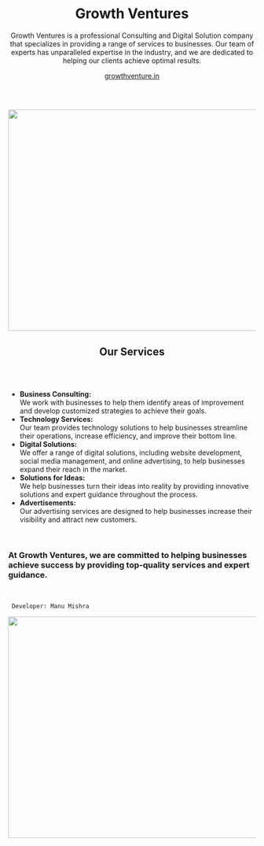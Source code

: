 <div align="center">
  <h1>Growth Ventures</h1>
  <p>Growth Ventures is a professional Consulting and Digital Solution company that specializes in providing a range of services to businesses. Our team of experts has unparalleled expertise in the industry, and we are dedicated to helping our clients achieve optimal results.</p>

  <a href="https://growthventure.in/">growthventure.in</a>

  <br>
  <div align="left" >
    <h2> <img src = "https://github.com/manumishra12/Rolex-Website/blob/main/Rolex%20Watch%20.gif" width = 800px height=450px> </h2>
  </div>
  
  <h2>Our Services</h2>
  <br>
  <br>

  <div align="left">
    <ul>
      <li><b>Business Consulting:</b> <br>We work with businesses to help them identify areas of improvement and develop customized strategies to achieve their goals.</li>
      <li><b>Technology Services:</b> <br>Our team provides technology solutions to help businesses streamline their operations, increase efficiency, and improve their bottom line.</li>
      <li><b>Digital Solutions:</b> <br>We offer a range of digital solutions, including website development, social media management, and online advertising, to help businesses expand their reach in the market.</li>
      <li><b>Solutions for Ideas:</b> <br>We help businesses turn their ideas into reality by providing innovative solutions and expert guidance throughout the process.</li>
      <li><b>Advertisements:</b> <br>Our advertising services are designed to help businesses increase their visibility and attract new customers.</li>
    </ul>
  </div>
  <br>
  
  <h3 align="left">At Growth Ventures, we are committed to helping businesses achieve success by providing top-quality services and expert guidance.</h3>
</div>

 <br>                     

``` Developer: Manu Mishra```

<div float="right" width="400">
  <img align="left" height="450" width="800" src="Thumbnail.png">
</div>

<br>
